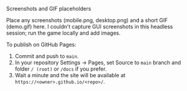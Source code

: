 Screenshots and GIF placeholders

Place any screenshots (mobile.png, desktop.png) and a short GIF (demo.gif) here. I couldn't capture GUI screenshots in this headless session; run the game locally and add images.

To publish on GitHub Pages:
1. Commit and push to `main`.
2. In your repository Settings -> Pages, set Source to `main` branch and folder `/ (root)` or `/docs` if you prefer.
3. Wait a minute and the site will be available at `https://<owner>.github.io/<repo>/`.
